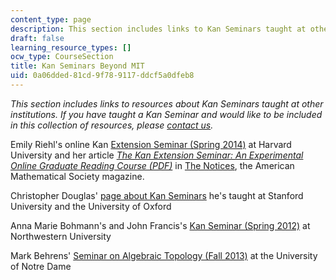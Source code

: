 ```yaml
---
content_type: page
description: This section includes links to Kan Seminars taught at other institutions.
draft: false
learning_resource_types: []
ocw_type: CourseSection
title: Kan Seminars Beyond MIT
uid: 0a06dded-81cd-9f78-9117-ddcf5a0dfeb8
---
```

*This section includes links to resources about Kan Seminars taught at other institutions. If you have taught a Kan Seminar and would like to be included in this collection of resources, please* [*contact us*](https://ocw.mit.edu/contact/)*.*

Emily Riehl's online Kan [Extension Seminar (Spring 2014)](https://www.extension.harvard.edu/academics/courses/course-catalog) at Harvard University and her article [*The Kan Extension Seminar: An Experimental Online Graduate Reading Course (PDF)*](http://www.ams.org/notices/201411/rnoti-p1357.pdf) in [The Notices](http://www.ams.org/notices/201504/), the American Mathematical Society magazine.

Christopher Douglas' [page about Kan Seminars](http://www.christopherleedouglas.com/projects/community/kan-seminars/) he's taught at Stanford University and the University of Oxford

Anna Marie Bohmann's and John Francis's [Kan Seminar (Spring 2012)](https://math.vanderbilt.edu/bohmanar/Kanseminar.html) at Northwestern University

Mark Behrens' [Seminar on Algebraic Topology (Fall 2013)](http://www3.nd.edu/~mbehren1/18.915/index.html) at the University of Notre Dame